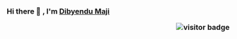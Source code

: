 ### Hi there 👋 , I'm [Dibyendu Maji](https://www.github.com/dibyendu415) <p  align="right"><img src="https://visitor-badge.laobi.icu/badge?page_id=dibyendu415" alt="visitor badge"/></p>

<!--
**dibyendu415/dibyendu415** is a ✨ _special_ ✨ repository because its `README.md` (this file) appears on your GitHub profile.

Here are some ideas to get you started:

- 🔭 I’m currently working on ...
- 🌱 I’m currently learning ...
- 👯 I’m looking to collaborate on ...
- 🤔 I’m looking for help with ...
- 💬 Ask me about ...
- 📫 How to reach me: ...
- 😄 Pronouns: ...
- ⚡ Fun fact: ...
-->
